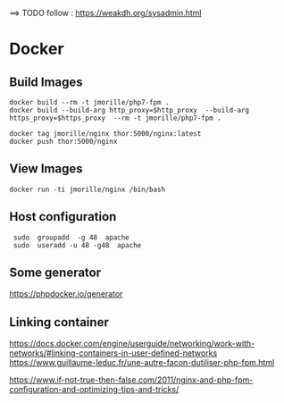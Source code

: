  
==> TODO follow  : https://weakdh.org/sysadmin.html


# Docker
## Build Images
```
docker build --rm -t jmorille/php7-fpm .
docker build --build-arg http_proxy=$http_proxy  --build-arg https_proxy=$https_proxy  --rm -t jmorille/php7-fpm .
```

```
docker tag jmorille/nginx thor:5000/nginx:latest
docker push thor:5000/nginx
```


## View Images
```
docker run -ti jmorille/nginx /bin/bash
```

## Host configuration

```
 sudo  groupadd  -g 48  apache
 sudo  useradd -u 48 -g48  apache
```
 
## Some generator
 https://phpdocker.io/generator
 
## Linking container

https://docs.docker.com/engine/userguide/networking/work-with-networks/#linking-containers-in-user-defined-networks
https://www.guillaume-leduc.fr/une-autre-facon-dutiliser-php-fpm.html


https://www.if-not-true-then-false.com/2011/nginx-and-php-fpm-configuration-and-optimizing-tips-and-tricks/
